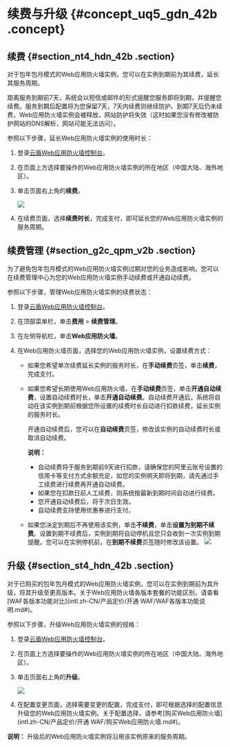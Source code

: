 # 续费与升级 {#concept_uq5_gdn_42b .concept}

## 续费 {#section_nt4_hdn_42b .section}

对于包年包月模式的Web应用防火墙实例，您可以在实例到期前为其续费，延长其服务周期。

距离服务到期前7天，系统会以短信或邮件的形式提醒您服务即将到期，并提醒您续费。服务到期后配置将为您保留7天，7天内续费则继续防护。到期7天后仍未续费，Web应用防火墙实例会被释放，网站防护将失效（这时如果您没有修改被防护网站的DNS解析，网站可能无法访问）。

参照以下步骤，延长Web应用防火墙实例的使用时长：

1.  登录[云盾Web应用防火墙控制台](https://yundun.console.aliyun.com/?p=waf)。
2.  在页面上方选择要操作的Web应用防火墙实例的所在地区（中国大陆、海外地区）。
3.  单击页面右上角的**续费**。

    ![](http://static-aliyun-doc.oss-cn-hangzhou.aliyuncs.com/assets/img/15543/15344856857411_zh-CN.png)

4.  在续费页面，选择**续费时长**，完成支付，即可延长您的Web应用防火墙实例的服务周期。

## 续费管理 {#section_g2c_qpm_v2b .section}

为了避免包年包月模式的Web应用防火墙实例过期对您的业务造成影响，您可以在续费管理中心为您的Web应用防火墙实例手动续费或开通自动续费。

参照以下步骤，管理Web应用防火墙实例的续费状态：

1.  登录[云盾Web应用防火墙控制台](https://yundun.console.aliyun.com/?p=waf)。
2.  在顶部菜单栏，单击**费用** \> **续费管理**。
3.  在左侧导航栏，单击**Web应用防火墙**。
4.  在Web应用防火墙页面，选择您的Web应用防火墙实例，设置续费方式：

    -   如果您希望单次续费延长实例的服务时长，在**手动续费**页签，单击**续费**，完成支付。
    -   如果您希望长期使用Web应用防火墙，在**手动续费**页签，单击**开通自动续费**，设置自动续费时长，单击**开通自动续费**。自动续费开通后，系统将自动在该实例到期前根据您所设置的续费时长自动进行扣款续费，延长实例的服务时长。

        开通自动续费后，您可以在**自动续费**页签，修改该实例的自动续费时长或取消自动续费。

        **说明：** 

        -   自动续费将于服务到期前9天进行扣款，请确保您的阿里云账号设置的信用卡等支付方式余额充足，如您的实例明天即将到期，请先通过手工续费进行续费再开通自动续费。
        -   如果您在扣款日前人工续费，则系统按最新到期时间自动进行续费。
        -   您开通自动续费后，将于次日生效。
        -   自动续费支持使用优惠券进行支付。
    -   如果您决定到期后不再使用该实例，单击**不续费**，单击**设置为到期不续费**。设置到期不续费后，实例到期将自动停机且您只会收到一次实例到期提醒。您可以在实例停机前，在**到期不续费**页签随时修改该设置。
    ![](http://static-aliyun-doc.oss-cn-hangzhou.aliyuncs.com/assets/img/15543/15344856859702_zh-CN.png)


## 升级 {#section_st4_hdn_42b .section}

对于已购买的包年包月模式的Web应用防火墙实例，您可以在实例到期前为其升级，将其升级至更高版本。关于Web应用防火墙各版本套餐的功能区别，请查看[WAF各版本功能对比](intl.zh-CN/产品定价/开通 WAF/WAF各版本功能说明.md#)。

参照以下步骤，升级Web应用防火墙实例的规格：

1.  登录[云盾Web应用防火墙控制台](https://yundun.console.aliyun.com/?p=waf)。
2.  在页面上方选择要操作的Web应用防火墙实例的所在地区（中国大陆、海外地区）。
3.  单击页面右上角的**升级**。

    ![](http://static-aliyun-doc.oss-cn-hangzhou.aliyuncs.com/assets/img/15543/15344856857412_zh-CN.png)

4.  在配置变更页面，选择需要变更的配置，完成支付，即可根据选择的配置信息升级您的Web应用防火墙实例。关于配置选择，请参考[购买Web应用防火墙](intl.zh-CN/产品定价/开通 WAF/购买Web应用防火墙.md#)。

**说明：** 升级后的Web应用防火墙实例将沿用该实例原来的服务周期。

